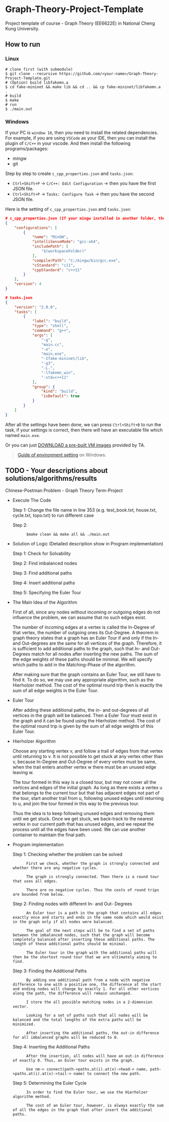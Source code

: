 # Graph-Theory-Project-Template
Project template of course - Graph Theory (EE6622E) in National Cheng Kung University.

## How to run

### Linux

```
# clone first (with submodule)
$ git clone --recursive https://github.com/<your-name>/Graph-Theory-Project-Template.git
# (Option) build libfakemn.a
$ cd fake-mininet && make lib && cd .. && cp fake-mininet/libfakemn.a .
# build
$ make 
# run 
$ ./main.out
```

### Windows

If your PC is `window 10`, then you need to install the related dependencies. For example, if you are using `VSCode` as your IDE, then you can install the plugin of `C/C++` in your vscode. And then install the following programs/packages:
* mingw
* git

Step by step to create `c_cpp_properties.json` and `tasks.json`:
* `Ctrl+Shift+P` -> `C/C++: Edit Configuration` -> then you have the first JSON file.
* `Ctrl+Shift+P` -> `Tasks: Configure Task` -> then you have the second JSON file.

Here is the setting of `c_cpp_properties.json` and `tasks.json`:
```json
# c_cpp_properties.json (If your mingw installed in another folder, then you have to change the value in `compilterPath`)
{
    "configurations": [
        {
            "name": "MinGW",
            "intelliSenseMode": "gcc-x64",
            "includePath": [
                "$(workspaceFolder)"
            ],
            "compilerPath": "C:/mingw/bin/gcc.exe",
            "cStandard": "c11",
            "cppStandard": "c++11"
        }
    ],
    "version": 4
}

# tasks.json
{
    "version": "2.0.0",
    "tasks": [
        {
            "label": "build",
            "type": "shell",
            "command": "g++",
            "args": [
                "-g",
                "main.cc",
                "-o",
                "main.exe",
                "-Ifake-mininet/lib",
                "-g3",
                "-L.",
                "-lfakemn_win",
                "-std=c++11"
            ],
            "group": {
                "kind": "build",
                "isDefault": true
            }
        }
    ]
}
```

After all the settings have been done, we can press `Ctrl+Shift+B` to run the task, if your settings is correct, then there will have an executable file which named `main.exe`.

Or you can just [DOWNLOAD a pre-built VM images](http://gofile.me/39GpL/XU5tznyO6) provided by TA.

> [Guide of environment setting](https://hackmd.io/-5WZQC-1QqOeV3KUX65tEw?view) on Windows.

## TODO - Your descriptions about solutions/algorithms/results

Chinese-Postman Problem - Graph Theory Term-Project

* Execute The Code

    Step 1:
            Change the file name in line 353 (e.g. test_book.txt, house.txt, cycle.txt, topo.txt) to run different case

    Step 2: 
            
            $make clean && make all && ./main.out

* Solution of Logic (Detailed description show in Program implementation)

    Step 1: Check for Solvability

    Step 2: Find imbalanced nodes

    Step 3: Find additional paths

    Step 4: Insert additional paths

    Step 5: Specifying the Euler Tour
    
* The Main Idea of the Algorithm

    First of all, since any nodes without incoming or outgoing edges do not influence the problem, we can assume that no such edges exist. 

    The number of incoming edges at a vertex is called the In-Degree of that vertex, the number of outgoing ones its Out-Degree. A theorem in graph theory states that a graph has an Euler Tour if and only if the In- and Out-degrees are the same for all vertices of the graph. Therefore, it is sufficient to add additional paths to the graph, such that In- and Out-Degrees match for all nodes after inserting the new paths. The sum of the edge weights of these paths should be minimal. We will specify which paths to add in the Matching-Phase of the algorithm.

    After making sure that the graph contains an Euler Tour, we still have to find it. To do so, we may use any appropriate algorithm, such as the Hierholzer method. The cost of the optimal round trip then is exactly the sum of all edge weights in the Euler Tour.

    
* Euler Tour
    
    After adding these additional paths, the in- and out-degrees of all vertices in the graph will be balanced. Then a Euler Tour must exist in the graph and it can be found using the Hierholzer method. The cost of the optimal round trip is given by the sum of all edge weights of this Euler Tour.
    
* Hierholzer Algorithm

    Choose any starting vertex v, and follow a trail of edges from that vertex until returning to v. It is not possible to get stuck at any vertex other than v, because In-Degree and Out-Degree of every vertex must be same, when the trail enters another vertex w there must be an unused edge leaving w.
    
    The tour formed in this way is a closed tour, but may not cover all the vertices and edges of the initial graph.
    As long as there exists a vertex u that belongs to the current tour but that has adjacent edges not part of the tour, start another trail from u, following unused edges until returning to u, and join the tour formed in this way to the previous tour.
    
    Thus the idea is to keep following unused edges and removing them until we get stuck. Once we get stuck, we back-track to the nearest vertex in our current path that has unused edges, and we repeat the process until all the edges have been used. We can use another container to maintain the final path.
        
* Program implementation

    Step 1: Checking whether the problem can be solved
            
            First we check, whether the graph is strongly connected and whether there are any negative cycles.

            The graph is strongly connected. Then there is a round tour that uses all edges.

            There are no negative cycles. Thus the costs of round trips are bounded from below.

            
    Step 2: Finding nodes with different In- and Out- Degrees
            
            An Euler tour is a path in the graph that contains all edges exactly once and starts and ends in the same node which would exist in the graph only if all nodes were balanced. 

            The goal of the next steps will be to find a set of paths between the imbalanced nodes, such that the graph will become completely balanced after inserting these additional paths. The length of these additional paths should be minimal.

            The Euler tour in the graph with the additional paths will then be the shortest round tour that we are ultimately aiming to find.
    
    
    Step 3: Finding the Additional Paths
            
            By adding one additional path from a node with negative difference to one with a positive one, the difference at the start and ending nodes will change by exactly 1. For all other vertices along the path, the difference will remain unchanged.
            
            I store the all possible matching nodes in a 2-dimension vector.

            Looking for a set of paths such that all nodes will be balanced and the total lengths of the extra paths will be minimized.         

            After inserting the additional paths, the out-in difference for all imbalanced graphs will be reduced to 0.
                        
    
    Step 4: Inserting the Additional Paths
            
            After the insertion, all nodes will have an out-in difference of exactly 0. Thus, an Euler tour exists in the graph.
                      
            Use nm-> connect(path->paths.at(i).at(x)->head-> name, path->paths.at(i).at(x)->tail-> name) to connect the new path.
                        
            
    Step 5: Determining the Euler Cycle
    
            In order to find the Euler tour, we use the Hierholzer algorithm method.

            The cost of an Euler tour, however, is always exactly the sum of all the edges in the graph that after insert the additional paths.
                       
               